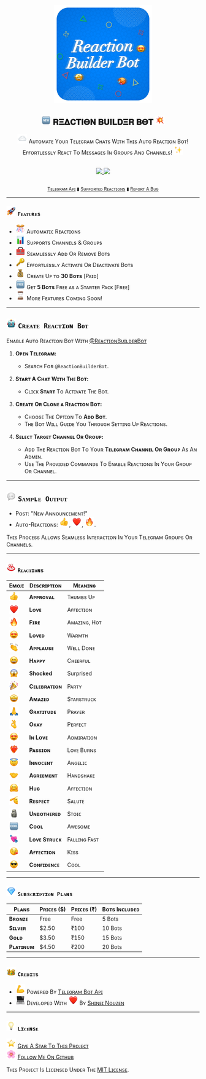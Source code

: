 <p align="center">
  <img src="https://raw.githubusercontent.com/Shineii86/ReactionBuilderBot/refs/heads/main/resources/logo.png" width="256px" height="256px"/>
</p>

<h2 align="center">
<img src="https://raw.githubusercontent.com/Shineii86/Emojis/main/Symbols/New%20Button.webp" alt="New Button" width="25" height="25" /> <b>𝐑𝚵𝚫𝐂𝐓𝐈𝚯𝐍 𝐁𝐔𝐈𝐋𝐃𝚵𝐑 𝐁𝚯𝐓</b> <img src="https://raw.githubusercontent.com/Shineii86/Emojis/main/Symbols/Collision.webp" alt="Collision" width="25" height="25" />
</h2>

<div align="center">

<img src="https://raw.githubusercontent.com/Shineii86/Emojis/main/Animals%20and%20Nature/Cloud.webp" alt="Cloud" width="25" height="25" /> Aᴜᴛᴏᴍᴀᴛᴇ Yᴏᴜʀ Tᴇʟᴇɢʀᴀᴍ Cʜᴀᴛs Wɪᴛʜ Tʜɪs Aᴜᴛᴏ Rᴇᴀᴄᴛɪᴏɴ Bᴏᴛ! Eғғᴏʀᴛʟᴇssʟʏ Rᴇᴀᴄᴛ Tᴏ Mᴇssᴀɢᴇs Iɴ Gʀᴏᴜᴘs Aɴᴅ Cʜᴀɴɴᴇʟs! <img src="https://raw.githubusercontent.com/Shineii86/Emojis/main/Activity/Sparkles.webp" alt="Sparkles" width="25" height="25" />
</div>
<br>
<div align="center">
  <a href="https://telegram.me/ReactionCloneBot">
    <img src="https://img.shields.io/badge/Dᴇᴍᴏ-RᴇᴀᴄᴛɪᴏɴBᴏᴛ-1cd760?logo=telegram&style=flat">
  </a>
  <a href="https://telegram.me/ReactionBuilderBot">
    <img src="https://img.shields.io/badge/RᴇᴀᴄᴛɪᴏɴBᴜɪʟᴅᴇʀ-Bᴏᴛ-red?logo=telegram&style=flat">
  </a> <br><br>
  
<sub>
  
  <a href="https://core.telegram.org/bots/api#setmessagereaction">Tᴇʟᴇɢʀᴀᴍ Aᴘɪ</a>
  ▮
  <a href="https://core.telegram.org/bots/api#reactiontype">Sᴜᴘᴘᴏʀᴛᴇᴅ Rᴇᴀᴄᴛɪᴏɴs</a>
  ▮
  <a href="https://github.com/Shineii86/ReactionBuilderBot/issues/new">Rᴇᴘᴏʀᴛ A Bᴜɢ</a>
  
</sub>
</div>

---

### <img src="https://raw.githubusercontent.com/Shineii86/Emojis/main/Travel%20and%20Places/Rocket.webp" alt="Rocket" width="25" height="25" /> `Fᴇᴀᴛᴜʀᴇs`

- <img src="https://raw.githubusercontent.com/Shineii86/Emojis/main/Activity/Confetti%20Ball.webp" alt="Confetti Ball" width="25" height="25" /> Aᴜᴛᴏᴍᴀᴛɪᴄ Rᴇᴀᴄᴛɪᴏɴs
- <img src="https://raw.githubusercontent.com/Shineii86/Emojis/main/Objects/Bar%20Chart.webp" alt="Bar Chart" width="25" height="25" /> Sᴜᴘᴘᴏʀᴛs Cʜᴀɴɴᴇʟs & Gʀᴏᴜᴘs
- <img src="https://raw.githubusercontent.com/Shineii86/Emojis/main/Objects/Toolbox.webp" alt="Toolbox" width="25" height="25" /> Sᴇᴀᴍʟᴇssʟʏ Aᴅᴅ Oʀ Rᴇᴍᴏᴠᴇ Bᴏᴛs  
- <img src="https://raw.githubusercontent.com/Shineii86/Emojis/main/Objects/Key.webp" alt="Key" width="25" height="25" /> Eғғᴏʀᴛʟᴇssʟʏ Aᴄᴛɪᴠᴀᴛᴇ Oʀ Dᴇᴀᴄᴛɪᴠᴀᴛᴇ Bᴏᴛs  
- <img src="https://raw.githubusercontent.com/Shineii86/Emojis/main/Objects/Money%20Bag.webp" alt="Money Bag" width="25" height="25" /> Cʀᴇᴀᴛᴇ Uᴘ ᴛᴏ **30 Bᴏᴛs** [Pᴀɪᴅ]  
- <img src="https://raw.githubusercontent.com/Shineii86/Emojis/main/Symbols/Free%20Button.webp" alt="Free Button" width="25" height="25" /> Gᴇᴛ **5 Bᴏᴛs** Fʀᴇᴇ ᴀs ᴀ Sᴛᴀʀᴛᴇʀ Pᴀᴄᴋ [Fʀᴇᴇ]
- <img src="https://raw.githubusercontent.com/Shineii86/Emojis/main/Objects/Hourglass%20Done.webp" alt="Hourglass Done" width="25" height="25" /> Mᴏʀᴇ Fᴇᴀᴛᴜʀᴇs Cᴏᴍɪɴɢ Sᴏᴏɴ!

---

## <img src="https://raw.githubusercontent.com/Shineii86/Emojis/main/Smileys/Robot.webp" alt="Robot" width="25" height="25" /> **`Cʀᴇᴀᴛᴇ Rᴇᴀᴄᴛɪᴏɴ Bᴏᴛ`**

Eɴᴀʙʟᴇ Aᴜᴛᴏ Rᴇᴀᴄᴛɪᴏɴ Bᴏᴛ Wɪᴛʜ [@RᴇᴀᴄᴛɪᴏɴBᴜɪʟᴅᴇʀBᴏᴛ](https://telegram.me/ReactionBuilderBot)
1. **Oᴘᴇɴ Tᴇʟᴇɢʀᴀᴍ:**
   - Sᴇᴀʀᴄʜ Fᴏʀ `@ReactionBuilderBot`.
     
2. **Sᴛᴀʀᴛ A Cʜᴀᴛ Wɪᴛʜ Tʜᴇ Bᴏᴛ:**
   - Cʟɪᴄᴋ **Sᴛᴀʀᴛ** Tᴏ Aᴄᴛɪᴠᴀᴛᴇ Tʜᴇ Bᴏᴛ.

3. **Cʀᴇᴀᴛᴇ Oʀ Cʟᴏɴᴇ ᴀ Rᴇᴀᴄᴛɪᴏɴ Bᴏᴛ:**
   - Cʜᴏᴏsᴇ Tʜᴇ Oᴘᴛɪᴏɴ Tᴏ **Aᴅᴅ Bᴏᴛ**.
   - Tʜᴇ Bᴏᴛ Wɪʟʟ Gᴜɪᴅᴇ Yᴏᴜ Tʜʀᴏᴜɢʜ Sᴇᴛᴛɪɴɢ Uᴘ Rᴇᴀᴄᴛɪᴏɴs.
4. **Sᴇʟᴇᴄᴛ Tᴀʀɢᴇᴛ Cʜᴀɴɴᴇʟ Oʀ Gʀᴏᴜᴘ:**
   - Aᴅᴅ Tʜᴇ Rᴇᴀᴄᴛɪᴏɴ Bᴏᴛ Tᴏ Yᴏᴜʀ **Tᴇʟᴇɢʀᴀᴍ Cʜᴀɴɴᴇʟ Oʀ Gʀᴏᴜᴘ** As Aɴ Aᴅᴍɪɴ.
   - Usᴇ Tʜᴇ Pʀᴏᴠɪᴅᴇᴅ Cᴏᴍᴍᴀɴᴅs Tᴏ Eɴᴀʙʟᴇ Rᴇᴀᴄᴛɪᴏɴs Iɴ Yᴏᴜʀ Gʀᴏᴜᴘ Oʀ Cʜᴀɴɴᴇʟ.

---

## <img src="https://raw.githubusercontent.com/Shineii86/Emojis/main/Symbols/Speech%20Balloon.webp" alt="Speech Balloon" width="25" height="25" /> **`Sᴀᴍᴘʟᴇ Oᴜᴛᴘᴜᴛ`**
- Pᴏsᴛ: "Nᴇᴡ Aɴɴᴏᴜɴᴄᴇᴍᴇɴᴛ!"
- Aᴜᴛᴏ-Rᴇᴀᴄᴛɪᴏɴs: <img src="https://raw.githubusercontent.com/Shineii86/Emojis/main/People/Thumbs%20Up.webp" alt="Thumbs Up" width="25" height="25" />, <img src="https://raw.githubusercontent.com/Shineii86/Emojis/main/Symbols/Red%20Heart.webp" alt="Red Heart" width="25" height="25" />, <img src="https://raw.githubusercontent.com/Shineii86/Emojis/main/Symbols/Fire.webp" alt="Confetti Ball" width="25" height="25" />.

Tʜɪs Pʀᴏᴄᴇss Aʟʟᴏᴡs Sᴇᴀᴍʟᴇss Iɴᴛᴇʀᴀᴄᴛɪᴏɴ Iɴ Yᴏᴜʀ Tᴇʟᴇɢʀᴀᴍ Gʀᴏᴜᴘs Oʀ Cʜᴀɴɴᴇʟs.

---

### <img src="https://raw.githubusercontent.com/Shineii86/Emojis/main/Travel%20and%20Places/Hot%20Springs.webp" alt="Hot Springs" width="25" height="25" /> **`Rᴇᴀᴄᴛɪᴏɴs`**

| Eᴍᴏᴊɪ   | Dᴇsᴄʀɪᴘᴛɪᴏɴ      | Mᴇᴀɴɪɴɢ                 |
|---------|------------------|-------------------------|
| <img src="https://raw.githubusercontent.com/Shineii86/Emojis/main/People/Thumbs%20Up.webp" alt="Thumbs Up" width="25" height="25" />      | **Aᴘᴘʀᴏᴠᴀʟ**      | Tʜᴜᴍʙs Uᴘ              |
| <img src="https://raw.githubusercontent.com/Shineii86/Emojis/main/Symbols/Red%20Heart.webp" alt="Red Heart" width="25" height="25" />      | **Lᴏᴠᴇ**          | Aғғᴇᴄᴛɪᴏɴ              |
| <img src="https://raw.githubusercontent.com/Shineii86/Emojis/main/Symbols/Fire.webp" alt="Confetti Ball" width="25" height="25" />      | **Fɪʀᴇ**          | Aᴍᴀᴢɪɴɢ, Hᴏᴛ           |
| <img src="https://github.com/Shineii86/Emojis/raw/refs/heads/main/Smileys/Smiling%20Face%20With%20Hearts.webp" alt="Saluting Face" width="25" height="25" />      | **Lᴏᴠᴇᴅ**         | Wᴀʀᴍᴛʜ                 |
| <img src="https://raw.githubusercontent.com/Shineii86/Emojis/main/People/Clapping%20Hands.webp" alt="Clapping Hands" width="25" height="25" />      | **Aᴘᴘʟᴀᴜsᴇ**      | Wᴇʟʟ Dᴏɴᴇ              |
| <img src="https://raw.githubusercontent.com/Shineii86/Emojis/main/Smileys/Grinning%20Face%20With%20Smiling%20Eyes.webp" alt="Grinning Face With Smiling Eyes" width="25" height="25" />      | **Hᴀᴘᴘʏ**         | Cʜᴇᴇʀғᴜʟ               |
| <img src="https://raw.githubusercontent.com/Shineii86/Emojis/main/Smileys/Face%20Screaming%20In%20Fear.webp" alt="Face Screaming In Fear" width="25" height="25" />      | **Shocked**       | Surprised              |
| <img src="https://raw.githubusercontent.com/Shineii86/Emojis/main/Activity/Party%20Popper.webp" alt="Party Popper" width="25" height="25" />      | **Cᴇʟᴇʙʀᴀᴛɪᴏɴ**   | Pᴀʀᴛʏ                  |
| <img src="https://raw.githubusercontent.com/Shineii86/Emojis/main/Smileys/Star%20Struck.webp" alt="Star Struck" width="25" height="25" />      | **Aᴍᴀᴢᴇᴅ**        | Sᴛᴀʀsᴛʀᴜᴄᴋ             |
| <img src="https://raw.githubusercontent.com/Shineii86/Emojis/main/People/Folded%20Hands.webp" alt="Folded Hands" width="25" height="25" />      | **Gʀᴀᴛɪᴛᴜᴅᴇ**     | Pʀᴀʏᴇʀ                 |
| <img src="https://raw.githubusercontent.com/Shineii86/Emojis/main/People/Ok%20Hand.webp" alt="Ok Hand" width="25" height="25" />      | **Oᴋᴀʏ**          | Pᴇʀғᴇᴄᴛ                |
| <img src="https://raw.githubusercontent.com/Shineii86/Emojis/refs/heads/main/Smileys/Smiling%20Face%20with%20Heart%20Eyes.webp" alt="Smiling Face With Hearts" width="25" height="25" />      | **Iɴ Lᴏᴠᴇ**       | Aᴅᴍɪʀᴀᴛɪᴏɴ             |
| <img src="https://raw.githubusercontent.com/Shineii86/Emojis/main/Symbols/Heart%20On%20Fire.webp" alt="Heart On Fire" width="25" height="25" />    | **Pᴀssɪᴏɴ**       | Lᴏᴠᴇ Bᴜʀɴs             |
| <img src="https://raw.githubusercontent.com/Shineii86/Emojis/main/Smileys/Smiling%20Face%20With%20Halo.webp" alt="Smiling Face With Halo" width="25" height="25" />      | **Iɴɴᴏᴄᴇɴᴛ**      | Aɴɢᴇʟɪᴄ                |
| <img src="https://raw.githubusercontent.com/Shineii86/Emojis/main/People/Handshake.webp" alt="Handshake" width="25" height="25" />      | **Aɢʀᴇᴇᴍᴇɴᴛ**     | Hᴀɴᴅsʜᴀᴋᴇ              |
| <img src="https://raw.githubusercontent.com/Shineii86/Emojis/main/Smileys/Hugging%20Face.webp" alt="Hugging Face" width="25" height="25" />      | **Hᴜɢ**           | Aғғᴇᴄᴛɪᴏɴ              |
| <img src="https://raw.githubusercontent.com/Shineii86/Emojis/main/Smileys/Saluting%20Face.webp" alt="Saluting Face" width="25" height="25" />      | **Rᴇsᴘᴇᴄᴛ**       | Sᴀʟᴜᴛᴇ                 |
| <img src="https://raw.githubusercontent.com/Shineii86/Emojis/main/Travel%20and%20Places/Moai.webp" alt="Moai" width="25" height="25" />      | **Uɴʙᴏᴛʜᴇʀᴇᴅ**    | Sᴛᴏɪᴄ                  |
| <img src="https://raw.githubusercontent.com/Shineii86/Emojis/main/Symbols/Cool%20Button.webp" alt="Cool Button" width="25" height="25" />      | **Cᴏᴏʟ**          | Aᴡᴇsᴏᴍᴇ                |
| <img src="https://raw.githubusercontent.com/Shineii86/Emojis/main/Symbols/Heart%20With%20Arrow.webp" alt="Heart With Arrow" width="25" height="25" />      | **Lᴏᴠᴇ Sᴛʀᴜᴄᴋ**   | Fᴀʟʟɪɴɢ Fᴀsᴛ           |
| <img src="https://raw.githubusercontent.com/Shineii86/Emojis/main/Smileys/Face%20Blowing%20A%20Kiss.webp" alt="Face Blowing A Kiss" width="25" height="25" />      | **Aғғᴇᴄᴛɪᴏɴ**     | Kɪss                   |
| <img src="https://raw.githubusercontent.com/Shineii86/Emojis/main/Smileys/Smiling%20Face%20With%20Sunglasses.webp" alt="Smiling Face With Sunglasses" width="25" height="25" />      | **Cᴏɴғɪᴅᴇɴᴄᴇ**    | Cᴏᴏʟ                   |

---

### <img src="https://raw.githubusercontent.com/Shineii86/Emojis/main/Objects/Gem%20Stone.webp" alt="Gem Stone" width="25" height="25" /> `Sᴜʙsᴄʀɪᴘᴛɪᴏɴ Pʟᴀɴs`


| Pʟᴀɴs        | Pʀɪᴄᴇs ($) | Pʀɪᴄᴇs (₹) | Bᴏᴛs Iɴᴄʟᴜᴅᴇᴅ |
|-------------|-------------|-------------|---------------|
| **Bʀᴏɴᴢᴇ**  | Free        | Free        | 5 Bots        |
| **Sɪʟᴠᴇʀ**  | $2.50       | ₹100      | 10 Bots       |
| **Gᴏʟᴅ**    | $3.50        | ₹150     | 15 Bots       |
| **Pʟᴀᴛɪɴᴜᴍ**| $4.50        | ₹200     | 20 Bots       |

---

### <img src="https://raw.githubusercontent.com/Shineii86/Emojis/main/Objects/Crown.webp" alt="Crown" width="25" height="25" /> `Cʀᴇᴅɪᴛs`

- <img src="https://raw.githubusercontent.com/Shineii86/Emojis/main/People/Flexed%20Biceps.webp" alt="Flexed Biceps" width="25" height="25" /> Pᴏᴡᴇʀᴇᴅ Bʏ [Tᴇʟᴇɢʀᴀᴍ Bᴏᴛ Aᴘɪ](https://core.telegram.org/bots/api)  
- <img src="https://raw.githubusercontent.com/Shineii86/Emojis/main/Objects/Laptop.webp" alt="Laptop" width="25" height="25" /> Dᴇᴠᴇʟᴏᴘᴇᴅ Wɪᴛʜ <img src="https://raw.githubusercontent.com/Shineii86/Emojis/main/Symbols/Red%20Heart.webp" alt="Red Heart" width="25" height="25" /> Bʏ [Sʜɪɴᴇɪ Nᴏᴜᴢᴇɴ](https://telegram.me/Shineii86)

---

### <img src="https://raw.githubusercontent.com/Shineii86/Emojis/main/Objects/Light%20Bulb.webp" alt="Light Bulb" width="25" height="25" /> `Lɪᴄᴇɴsᴇ`
<img src="https://raw.githubusercontent.com/Shineii86/Emojis/main/Animals%20and%20Nature/Star.webp" alt="Star" width="25" height="25" /> [Gɪᴠᴇ A Sᴛᴀʀ Tᴏ Tʜɪs Pʀᴏᴊᴇᴄᴛ](https://github.com/Shineii86/ReactionBuilderBot) <br/>
<img src="https://raw.githubusercontent.com/Shineii86/Emojis/main/Animals%20and%20Nature/Cherry%20Blossom.webp" alt="Cherry Blossom" width="25" height="25" /> [Fᴏʟʟᴏᴡ Mᴇ Oɴ Gɪᴛʜᴜʙ](https://github.com/Shineii86)<br/>

Tʜɪs Pʀᴏᴊᴇᴄᴛ Is Lɪᴄᴇɴsᴇᴅ Uɴᴅᴇʀ Tʜᴇ [MIT Lɪᴄᴇɴsᴇ](https://github.com/Shineii86/ReactionBuilderBot/blob/main/LICENSE).

